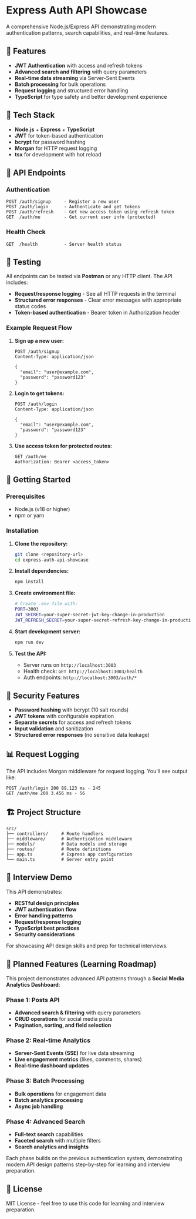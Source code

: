 # Express Auth API Showcase

A comprehensive Node.js/Express API demonstrating modern authentication patterns, search capabilities, and real-time features.

## 🎥 Features

- **JWT Authentication** with access and refresh tokens
- **Advanced search and filtering** with query parameters
- **Real-time data streaming** via Server-Sent Events
- **Batch processing** for bulk operations
- **Request logging** and structured error handling
- **TypeScript** for type safety and better development experience

## 🔧 Tech Stack

- **Node.js** + **Express** + **TypeScript**
- **JWT** for token-based authentication
- **bcrypt** for password hashing
- **Morgan** for HTTP request logging
- **tsx** for development with hot reload

## 📡 API Endpoints

### Authentication
```
POST /auth/signup     - Register a new user
POST /auth/login      - Authenticate and get tokens
POST /auth/refresh    - Get new access token using refresh token
GET  /auth/me         - Get current user info (protected)
```

### Health Check
```
GET  /health          - Server health status
```

## 🧪 Testing

All endpoints can be tested via **Postman** or any HTTP client. The API includes:

- **Request/response logging** - See all HTTP requests in the terminal
- **Structured error responses** - Clear error messages with appropriate status codes
- **Token-based authentication** - Bearer token in Authorization header

### Example Request Flow

1. **Sign up a new user:**
   ```http
   POST /auth/signup
   Content-Type: application/json
   
   {
     "email": "user@example.com",
     "password": "password123"
   }
   ```

2. **Login to get tokens:**
   ```http
   POST /auth/login
   Content-Type: application/json
   
   {
     "email": "user@example.com",
     "password": "password123"
   }
   ```

3. **Use access token for protected routes:**
   ```http
   GET /auth/me
   Authorization: Bearer <access_token>
   ```

## 🚀 Getting Started

### Prerequisites
- Node.js (v18 or higher)
- npm or yarn

### Installation

1. **Clone the repository:**
   ```bash
   git clone <repository-url>
   cd express-auth-api-showcase
   ```

2. **Install dependencies:**
   ```bash
   npm install
   ```

3. **Create environment file:**
   ```bash
   # Create .env file with:
   PORT=3003
   JWT_SECRET=your-super-secret-jwt-key-change-in-production
   JWT_REFRESH_SECRET=your-super-secret-refresh-key-change-in-production
   ```

4. **Start development server:**
   ```bash
   npm run dev
   ```

5. **Test the API:**
   - Server runs on `http://localhost:3003`
   - Health check: `GET http://localhost:3003/health`
   - Auth endpoints: `http://localhost:3003/auth/*`

## 🔐 Security Features

- **Password hashing** with bcrypt (10 salt rounds)
- **JWT tokens** with configurable expiration
- **Separate secrets** for access and refresh tokens
- **Input validation** and sanitization
- **Structured error responses** (no sensitive data leakage)

## 📊 Request Logging

The API includes Morgan middleware for request logging. You'll see output like:
```
POST /auth/login 200 89.123 ms - 245
GET /auth/me 200 3.456 ms - 56
```

## 🏗️ Project Structure

```
src/
├── controllers/     # Route handlers
├── middleware/      # Authentication middleware
├── models/          # Data models and storage
├── routes/          # Route definitions
├── app.ts           # Express app configuration
└── main.ts          # Server entry point
```

## 🎯 Interview Demo

This API demonstrates:

- **RESTful design principles**
- **JWT authentication flow**
- **Error handling patterns**
- **Request/response logging**
- **TypeScript best practices**
- **Security considerations**

For showcasing API design skills and prep for technical interviews.

## 🚀 Planned Features (Learning Roadmap)

This project demonstrates advanced API patterns through a **Social Media Analytics Dashboard**:

### **Phase 1: Posts API** 
- **Advanced search & filtering** with query parameters
- **CRUD operations** for social media posts
- **Pagination, sorting, and field selection**

### **Phase 2: Real-time Analytics**
- **Server-Sent Events (SSE)** for live data streaming
- **Live engagement metrics** (likes, comments, shares)
- **Real-time dashboard updates**

### **Phase 3: Batch Processing**
- **Bulk operations** for engagement data
- **Batch analytics processing**
- **Async job handling**

### **Phase 4: Advanced Search**
- **Full-text search** capabilities
- **Faceted search** with multiple filters
- **Search analytics and insights**

Each phase builds on the previous authentication system, demonstrating modern API design patterns step-by-step for learning and interview preparation.

## 📝 License

MIT License - feel free to use this code for learning and interview preparation.
